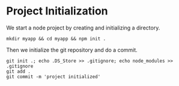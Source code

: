 # Project Initialization

We start a node project by creating and initializing a directory.

```
mkdir myapp && cd myapp && npm init .
```

Then we initialize the git repository and do a commit.

```
git init .; echo .DS_Store >> .gitignore; echo node_modules >> .gitignore
git add .
git commit -m 'project initialized'
```
